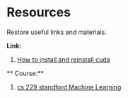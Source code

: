 # Resources

Restore useful links and materials.

**Link:**

1) [How to install and reinstall cuda](http://www.cnblogs.com/mayi2010/p/5604586.html)

** Course:**

1) [cs 229 standford Machine Learning](http://cs229.stanford.edu/)
